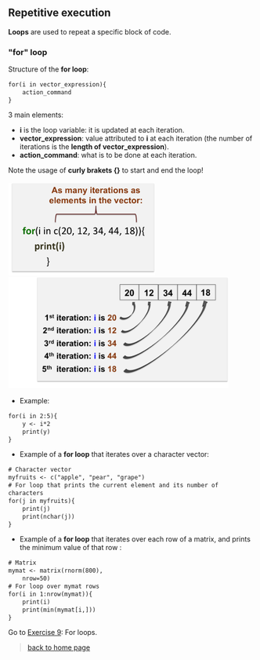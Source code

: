 <h2>Repetitive execution</h2>

**Loops** are used to repeat a specific block of code.

<h3>"for" loop</h3>

Structure of the **for loop**:

```{r}
for(i in vector_expression){
    action_command
}
```

3 main elements:
* **i** is the loop variable: it is updated at each iteration.
* **vector_expression**: value attributed to **i** at each iteration (the number of iterations is the **length of vector_expression**).
* **action_command**: what is to be done at each iteration.

Note the usage of **curly brakets {}** to start and end the loop!
<br><br>
<img src="images/forloop1.png" width="300"/><img src="images/forloop2.png" width="450"/>


* Example:

```{r}
for(i in 2:5){
	y <- i*2
	print(y)
}

```

* Example of a **for loop** that iterates over a character vector:

```{r}
# Character vector
myfruits <- c("apple", "pear", "grape")
# For loop that prints the current element and its number of characters
for(j in myfruits){
	print(j)
	print(nchar(j))
}
```

* Example of a **for loop** that iterates over each row of a matrix, and prints the minimum value of that row :

```{r}
# Matrix
mymat <- matrix(rnorm(800), 
	nrow=50)
# For loop over mymat rows
for(i in 1:nrow(mymat)){
	print(i)
	print(min(mymat[i,]))
}
```

Go to [Exercise 9](https://biocorecrg.github.io/CRG_RIntroduction/exercise9): For loops.
<br>

> [back to home page](https://biocorecrg.github.io/CRG_RIntroduction)
